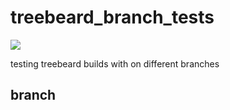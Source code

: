 # treebeard_branch_tests

![](https://api.treebeard.io/b44c784b10/treebeard_branch_tests/my_branch/buildbadge)

testing treebeard builds with on different branches

## branch


